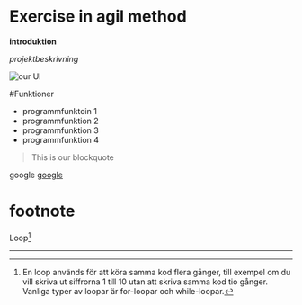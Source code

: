# Exercise in agil method

**introduktion**

*projektbeskrivning*

![our UI](https://qestit.com/hubfs/Imported_Blog_Media/PH_bog_SE_ux%20vs%20ui.png)


#Funktioner
- programmfunktoin 1 
- programmfunktion 2
- programmfunktion 3
- programmfunktion 4 

> This is our blockquote

google [google](https://google.com) 


# footnote

Loop[^1]
___

[^1]: En loop används för att köra samma kod flera gånger, till exempel om du vill skriva ut siffrorna 1 till 10 utan att skriva samma kod tio gånger. Vanliga typer av loopar är for-loopar och while-loopar.


